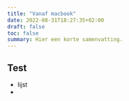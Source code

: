 ```yaml
---
title: "Vanaf macbook"
date: 2022-08-31T18:27:35+02:00
draft: false
toc: false
summary: Hier een korte samenvatting.
---
```



## Test

- lijst
- 
